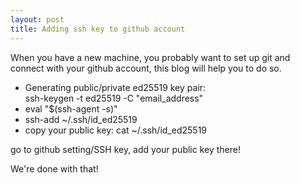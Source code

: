 ```yaml
---
layout: post
title: Adding ssh key to github account
---
```

When you have a new machine, you probably want to set up git and connect with your github account, this blog will help you to do so. 
- Generating public/private ed25519 key pair:<br>
 ssh-keygen -t ed25519 -C "email_address"
- eval "$(ssh-agent -s)"
- ssh-add ~/.ssh/id_ed25519
- copy your public key: cat ~/.ssh/id_ed25519

go to github setting/SSH key, add your public key there!

We're done with that!